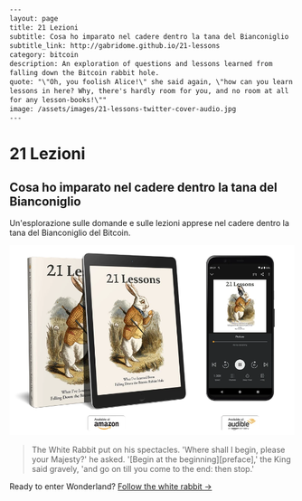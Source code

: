 ```
---
layout: page
title: 21 Lezioni
subtitle: Cosa ho imparato nel cadere dentro la tana del Bianconiglio
subtitle_link: http://gabridome.github.io/21-lessons
category: bitcoin
description: An exploration of questions and lessons learned from falling down the Bitcoin rabbit hole.
quote: "\"Oh, you foolish Alice!\" she said again, \"how can you learn lessons in here? Why, there's hardly room for you, and no room at all for any lesson-books!\""
image: /assets/images/21-lessons-twitter-cover-audio.jpg
---
```

# 21 Lezioni

## Cosa ho imparato nel cadere dentro la tana del Bianconiglio

Un'esplorazione sulle domande e sulle lezioni apprese nel cadere dentro la tana del Bianconiglio del Bitcoin.

<div style="position: relative;">
  <img src="/assets/images/21-lessons-book-ebook-audiobook.webp" alt="21 Lessons - What I've Learned from Falling Down the Bitcoin Rabbit Hole">
</div>



> The White Rabbit put on his spectacles. 'Where shall I begin, please your
> Majesty?' he asked. '[Begin at the beginning][preface],' the King said
> gravely, 'and go on till you come to the end: then stop.'


  Ready to enter Wonderland?
  [Follow the white rabbit →](/ch0-00-preface)


